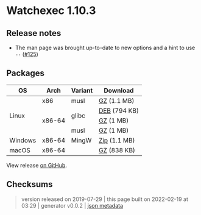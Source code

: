 # Watchexec 1.10.3

## Release notes

<ul>
<li>The man page was brought up-to-date to new options and a hint to use <code>--</code> (<a class="issue-link js-issue-link" data-error-text="Failed to load title" data-id="474124146" data-permission-text="Title is private" data-url="https://github.com/watchexec/watchexec/issues/125" data-hovercard-type="pull_request" data-hovercard-url="/watchexec/watchexec/pull/125/hovercard" href="https://github.com/watchexec/watchexec/pull/125">#125</a>)</li>
</ul>

## Packages

<table class="downloads">
<thead>
<tr>
<th>OS</th>
<th>Arch</th>
<th>Variant</th>
<th>Download</th>

</tr>
</thead>
<tbody>
<tr>
						<td rowspan="4">Linux</td>
						
<td rowspan="1">x86</td>
            
						
<td rowspan="1">musl</td>
            
<td><a class="download" href="https://github.com/watchexec/watchexec/releases/download/1.10.3/watchexec-1.10.3-i686-unknown-linux-musl.tar.gz">GZ</a> (1.1 MB)</td>
						
</tr>
					
<tr>
						
						
<td rowspan="3">x86-64</td>
            
						
<td rowspan="2">glibc</td>
            
<td><a class="download" href="https://github.com/watchexec/watchexec/releases/download/1.10.3/watchexec-1.10.3-x86_64-unknown-linux-gnu.deb">DEB</a> (794 KB)</td>
						
</tr>
					
<tr>
						
						
						
<td><a class="download" href="https://github.com/watchexec/watchexec/releases/download/1.10.3/watchexec-1.10.3-x86_64-unknown-linux-gnu.tar.gz">GZ</a> (1 MB)</td>
						
</tr>
					
<tr>
						
						
						
<td rowspan="1">musl</td>
            
<td><a class="download" href="https://github.com/watchexec/watchexec/releases/download/1.10.3/watchexec-1.10.3-x86_64-unknown-linux-musl.tar.gz">GZ</a> (1 MB)</td>
						
</tr>
					
<tr>
						<td rowspan="1">Windows</td>
						
<td rowspan="1">x86-64</td>
            
						
<td rowspan="1">MingW</td>
            
<td><a class="download" href="https://github.com/watchexec/watchexec/releases/download/1.10.3/watchexec-1.10.3-x86_64-pc-windows-gnu.zip">Zip</a> (1.1 MB)</td>
						
</tr>
					
<tr>
						<td rowspan="1">macOS</td>
						
<td rowspan="1">x86-64</td>
            
						
<td rowspan="1"></td>
            
<td><a class="download" href="https://github.com/watchexec/watchexec/releases/download/1.10.3/watchexec-1.10.3-x86_64-apple-darwin.tar.gz">GZ</a> (838 KB)</td>
						
</tr>
					</tbody>
</table>


View release [on GitHub](https://github.com/watchexec/watchexec/releases/1.10.3).

## Checksums





>	 version released on 2019-07-29
>	|
>	this page built on 2022-02-19 at 03:29
>	| generator v0.0.2
>	| [json metadata](meta.json)

